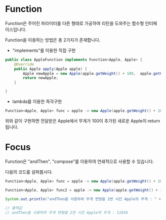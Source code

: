 # Function

Function은 주어진 파라미터를 다른 형태로 가공하여 리턴을 도와주는 함수형 인터페이스입니다.

Function을 이용하는 방법은 총 2가지가 존재합니다.

* "implements"를 이용한 직접 구현
```java
public class AppleFunction implements Function<Apple, Apple> {
    @Override
    public Apple apply(Apple apple) {
        Apple newApple = new Apple(apple.getWeight() + 100,  apple.getColor());
        return newApple;
    }

}
```

* lambda를 이용한 즉각구현
```java
Function<Apple, Apple> func = apple -> new Apple(apple.getWeight() + 1000, "blue");
```

위와 같이 구현하면 전달받은 Apple에서 무게가 100이 추가된 새로운 Apple이 return됩니다.


# Focus

Function은 "andThen", "compose"를 이용하여 연쇄적으로 사용할 수 있습니다.

다음의 코드를 살펴봅시다.

```java
Function<Apple, Apple> func = apple -> new Apple(apple.getWeight() + 1000, "blue");

Function<Apple, Apple> func2 = apple -> new Apple(apple.getWeight() + 10000, "blue");

System.out.println("andThen을 사용하여 무게 변형을 2번 시킨 Apple의 무게 : " + func2.andThen(func).apply(apple10).getWeight());
        
// 출력값
// andThen을 사용하여 무게 변형을 2번 시킨 Apple의 무게 : 11010
        
```